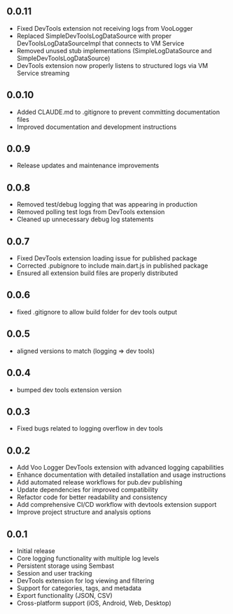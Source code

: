## 0.0.11

* Fixed DevTools extension not receiving logs from VooLogger
* Replaced SimpleDevToolsLogDataSource with proper DevToolsLogDataSourceImpl that connects to VM Service
* Removed unused stub implementations (SimpleLogDataSource and SimpleDevToolsLogDataSource)
* DevTools extension now properly listens to structured logs via VM Service streaming

## 0.0.10

* Added CLAUDE.md to .gitignore to prevent committing documentation files
* Improved documentation and development instructions

## 0.0.9

* Release updates and maintenance improvements

## 0.0.8

* Removed test/debug logging that was appearing in production
* Removed polling test logs from DevTools extension
* Cleaned up unnecessary debug log statements

## 0.0.7

* Fixed DevTools extension loading issue for published package
* Corrected .pubignore to include main.dart.js in published package
* Ensured all extension build files are properly distributed

## 0.0.6

* fixed .gitignore to allow build folder for dev tools output

## 0.0.5

* aligned versions to match (logging => dev tools)
  
## 0.0.4

* bumped dev tools extension version

## 0.0.3

* Fixed bugs related to logging overflow in dev tools

## 0.0.2

* Add Voo Logger DevTools extension with advanced logging capabilities
* Enhance documentation with detailed installation and usage instructions
* Add automated release workflows for pub.dev publishing
* Update dependencies for improved compatibility
* Refactor code for better readability and consistency
* Add comprehensive CI/CD workflow with devtools extension support
* Improve project structure and analysis options

## 0.0.1

* Initial release
* Core logging functionality with multiple log levels
* Persistent storage using Sembast
* Session and user tracking
* DevTools extension for log viewing and filtering
* Support for categories, tags, and metadata
* Export functionality (JSON, CSV)
* Cross-platform support (iOS, Android, Web, Desktop)

